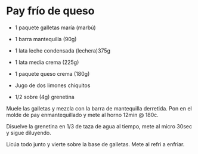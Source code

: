 # Pay frío de queso


- 1 paquete galletas maría (marbú)

- 1 barra mantequilla (90g)

- 1 lata leche condensada (lechera)375g

- 1 lata media crema (225g)

- 1 paquete queso crema (180g)

- Jugo de dos limones chiquitos 

- 1/2 sobre (4g) grenetina 

Muele las galletas y mezcla con la barra de mantequilla derretida. Pon en el molde de pay enmantequillado y mete al horno 12min @ 180c. 

Disuelve la grenetina en 1/3 de taza de agua al tiempo, mete al micro 30sec y sigue diluyendo. 

Licúa todo junto y vierte sobre la base de galletas. Mete al refri a enfriar.